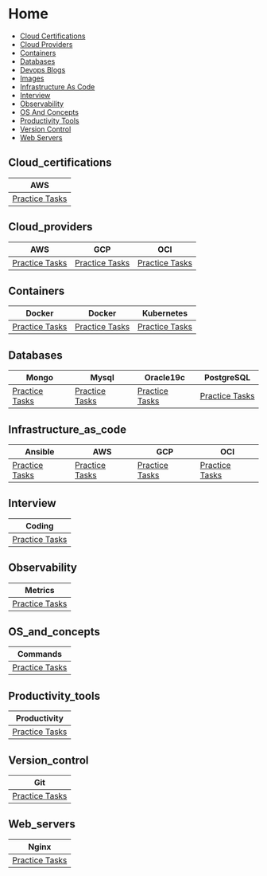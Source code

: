 # Home 

- [Cloud Certifications](#Cloud_certifications)
- [Cloud Providers](#Cloud_providers)
- [Containers](#Containers)
- [Databases](#Databases)
- [Devops Blogs](#Devops_blogs)
- [Images](#Images)
- [Infrastructure As Code](#Infrastructure_as_code)
- [Interview](#Interview)
- [Observability](#Observability)
- [OS And Concepts](#OS_and_concepts)
- [Productivity Tools](#Productivity_tools)
- [Version Control](#Version_control)
- [Web Servers](#Web_servers)

## Cloud_certifications

| AWS                                                                              |
|----------------------------------------------------------------------------------|
| [Practice Tasks](home/cloud_certifications/aws/taskset_aws_cloud_certifications) |

## Cloud_providers

| AWS                                                                    | GCP                                                                    | OCI                                                                    |
|------------------------------------------------------------------------|------------------------------------------------------------------------|------------------------------------------------------------------------|
| [Practice Tasks](home/cloud_providers/aws/taskset_aws_cloud_providers) | [Practice Tasks](home/cloud_providers/gcp/taskset_gcp_cloud_providers) | [Practice Tasks](home/cloud_providers/oci/taskset_oci_cloud_providers) |

## Containers

| Docker                                                             | Docker                                                                             | Kubernetes                                                                |
|--------------------------------------------------------------------|------------------------------------------------------------------------------------|---------------------------------------------------------------------------|
| [Practice Tasks](home/containers/docker/taskset_docker_containers) | [Practice Tasks](home/containers/docker_compose/taskset_docker_compose_containers) | [Practice Tasks](home/containers/kubernetes/tasket_kubernetes_containers) |

## Databases

| Mongo                                                          | Mysql                                                          | Oracle19c                                                              | PostgreSQL                                                               |
|----------------------------------------------------------------|----------------------------------------------------------------|------------------------------------------------------------------------|--------------------------------------------------------------------------|
| [Practice Tasks](home/databases/mongo/taskset_mongo_databases) | [Practice Tasks](home/databases/mysql/taskset_mysql_databases) | [Practice Tasks](home/databases/oracle19c/taskset_oracle19c_databases) | [Practice Tasks](home/databases/postgreSQL/taskset_postgreSQL_databases) |

## Infrastructure_as_code

| Ansible                                                                                      | AWS                                                                                                      | GCP                                                                                                      | OCI                                                                                                      |
|----------------------------------------------------------------------------------------------|----------------------------------------------------------------------------------------------------------|----------------------------------------------------------------------------------------------------------|----------------------------------------------------------------------------------------------------------|
| [Practice Tasks](home/infrastructure_as_code/ansible/taskset_ansible_infrastructure_as_code) | [Practice Tasks](home/infrastructure_as_code/terraform/aws/taskset_aws_terraform_infrastructure_as_code) | [Practice Tasks](home/infrastructure_as_code/terraform/gcp/taskset_gcp_terraform_infrastructure_as_code) | [Practice Tasks](home/infrastructure_as_code/terraform/oci/taskset_oci_terraform_infrastructure_as_code) |

## Interview

| Coding                                                                                   |
|------------------------------------------------------------------------------------------|
| [Practice Tasks](home/interview/coding_assignments/taskset_coding_assignments_interview) |

## Observability

| Metrics                                                                    |
|----------------------------------------------------------------------------|
| [Practice Tasks](home/observability/metrics/taskset_metrics_observability) |

## OS_and_concepts

| Commands                                                                         |
|----------------------------------------------------------------------------------|
| [Practice Tasks](home/os_and_concepts/commands/taskset_commands_os_and_concepts) |

## Productivity_tools

| Productivity                                                         |
|----------------------------------------------------------------------|
| [Practice Tasks](home/productivity_tools/taskset_productivity_tools) |

## Version_control

| Git                                                                    |
|------------------------------------------------------------------------|
| [Practice Tasks](home/version_control/git/taskset_git_version_control) |

## Web_servers

| Nginx                                                              |
|--------------------------------------------------------------------|
| [Practice Tasks](home/web_servers/nginx/taskset_nginx_web_servers) |

